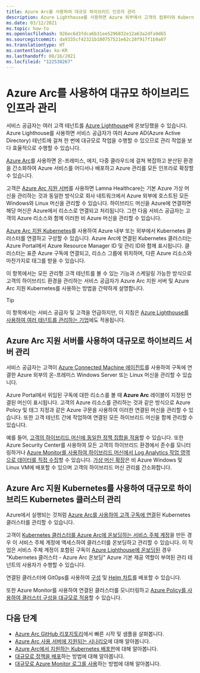 ```yaml
---
title: Azure Arc를 사용하여 대규모 하이브리드 인프라 관리
description: Azure Lighthouse를 사용하면 Azure 외부에서 고객의 컴퓨터와 Kubernetes 클러스터를 효과적으로 관리할 수 있습니다.
ms.date: 03/12/2021
ms.topic: how-to
ms.openlocfilehash: 926ec6d3fdca6b31ee5296832e12a63a2dfa9d65
ms.sourcegitcommit: da9335cf42321b180757521e62c28f917f1b9a07
ms.translationtype: HT
ms.contentlocale: ko-KR
ms.lasthandoff: 08/16/2021
ms.locfileid: "122538267"
---
```

# <a name="manage-hybrid-infrastructure-at-scale-with-azure-arc"></a>Azure Arc를 사용하여 대규모 하이브리드 인프라 관리

서비스 공급자는 여러 고객 테넌트를 [Azure Lighthouse](../overview.md)에 온보딩했을 수 있습니다. Azure Lighthouse를 사용하면 서비스 공급자가 여러 Azure AD(Azure Active Directory) 테넌트에 걸쳐 한 번에 대규모로 작업을 수행할 수 있으므로 관리 작업을 보다 효율적으로 수행할 수 있습니다.

[Azure Arc](../../azure-arc/overview.md)를 사용하면 온-프레미스, 에지, 다중 클라우드에 걸쳐 복잡하고 분산된 환경을 간소화하여 Azure 서비스를 어디서나 배포하고 Azure 관리를 모든 인프라로 확장할 수 있습니다.

고객은 [Azure Arc 지원 서버](../../azure-arc/servers/overview.md)를 사용하면 Lamna Healthcare는 기본 Azure 가상 머신을 관리하는 것과 동일한 방식으로 회사 네트워크에서 Azure 외부에 호스트된 모든 Windows와 Linux 머신을 관리할 수 있습니다. 하이브리드 머신을 Azure에 연결하면 해당 머신은 Azure에서 리소스로 연결되고 처리됩니다. 그런 다음 서비스 공급자는 고객의 Azure 리소스와 함께 이러한 비 Azure 머신을 관리할 수 있습니다.

[Azure Arc 지원 Kubernetes](../../azure-arc/kubernetes/overview.md)를 사용하여 Azure 내부 또는 외부에서 Kubernetes 클러스터를 연결하고 구성할 수 있습니다. Azure Arc에 연결된 Kubernetes 클러스터는 Azure Portal에서 Azure Resource Manager ID 및 관리 ID와 함께 표시됩니다. 클러스터는 표준 Azure 구독에 연결되고, 리소스 그룹에 위치하며, 다른 Azure 리소스와 마찬가지로 태그를 받을 수 있습니다.

이 항목에서는 모든 관리형 고객 테넌트를 볼 수 있는 기능과 스케일링 가능한 방식으로 고객의 하이브리드 환경을 관리하는 서비스 공급자가 Azure Arc 지원 서버 및 Azure Arc 지원 Kubernetes를 사용하는 방법을 간략하게 설명합니다.

> [!TIP]
> 이 항목에서는 서비스 공급자 및 고객을 언급하지만, 이 지침은 [Azure Lighthouse를 사용하여 여러 테넌트를 관리하는 기업](../concepts/enterprise.md)에도 적용됩니다.

## <a name="manage-hybrid-servers-at-scale-with-azure-arc-enabled-servers"></a>Azure Arc 지원 서버를 사용하여 대규모로 하이브리드 서버 관리

서비스 공급자는 고객이 [Azure Connected Machine 에이전트](../../azure-arc/servers/agent-overview.md)를 사용하여 구독에 연결한 Azure 외부의 온-프레미스 Windows Server 또는 Linux 머신을 관리할 수 있습니다.

Azure Portal에서 위임된 구독에 대한 리소스를 볼 때 **Azure Arc** 레이블이 지정된 연결된 머신이 표시됩니다. 고객의 Azure 리소스를 관리하는 것과 같은 방식으로 Azure Policy 및 태그 지정과 같은 Azure 구문을 사용하여 이러한 연결된 머신을 관리할 수 있습니다. 또한 고객 테넌트 간에 작업하여 연결된 모든 하이브리드 머신을 함께 관리할 수 있습니다.

예를 들어, [고객의 하이브리드 머신에 동일한 정책 집합을 적용](../../azure-arc/servers/learn/tutorial-assign-policy-portal.md)할 수 있습니다. 또한 Azure Security Center를 사용하여 모든 고객의 하이브리드 환경에서 준수를 모니터링하거나 [Azure Monitor를 사용하여 하이브리드 머신에서 Log Analytics 작업 영역으로 데이터를 직접 수집](../../azure-arc/servers/learn/tutorial-enable-vm-insights.md)할 수 있습니다. [가상 머신 확장](../../azure-arc/servers/manage-vm-extensions.md)은 비 Azure Windows 및 Linux VM에 배포할 수 있으며 고객의 하이브리드 머신 관리를 간소화합니다.

## <a name="manage-hybrid-kubernetes-clusters-at-scale-with-azure-arc-enabled-kubernetes"></a>Azure Arc 지원 Kubernetes를 사용하여 대규모로 하이브리드 Kubernetes 클러스터 관리

Azure에서 실행되는 것처럼 [Azure Arc를 사용하여 고객 구독에 연결](../../azure-arc/kubernetes/quickstart-connect-cluster.md)된 Kubernetes 클러스터를 관리할 수 있습니다.

고객이 [Kubernetes 클러스터를 Azure Arc에 온보딩하는 서비스 주체 계정](../../azure-arc/kubernetes/create-onboarding-service-principal.md)을 만든 경우 이 서비스 주체 계정에 액세스하여 클러스터를 온보딩하고 관리할 수 있습니다. 이 작업은 서비스 주체 계정이 포함된 구독이 [Azure Lighthouse에 온보딩된](onboard-customer.md) 경우 "Kubernetes 클러스터 - Azure Arc 온보딩" Azure 기본 제공 역할이 부여된 관리 테넌트의 사용자가 수행할 수 있습니다.

연결된 클러스터에 GitOps를 사용하여 [구성](../../azure-arc/kubernetes/tutorial-use-gitops-connected-cluster.md) 및 [Helm 차트](../../azure-arc/kubernetes/use-gitops-with-helm.md)를 배포할 수 있습니다.

또한 Azure Monitor를 사용하여 연결된 클러스터를 모니터링하고 [Azure Policy를 사용하여 클러스터 구성을 대규모로 적용](../../azure-arc/kubernetes/use-azure-policy.md)할 수 있습니다.

## <a name="next-steps"></a>다음 단계

- [Azure Arc GitHub 리포지토리](https://github.com/microsoft/azure_arc)에서 빠른 시작 및 샘플을 살펴봅니다.
- [Azure Arc 사용 서버에 지원되는 시나리오](../../azure-arc/servers/overview.md#supported-cloud-operations)에 대해 알아봅니다.
- [Azure Arc에서 지원하는 Kubernetes 배포판](../../azure-arc/kubernetes/overview.md#supported-kubernetes-distributions)에 대해 알아봅니다.
- [대규모로 정책을 배포](policy-at-scale.md)하는 방법에 대해 알아봅니다.
- [대규모로 Azure Monitor 로그를 사용](monitor-at-scale.md)하는 방법에 대해 알아봅니다.